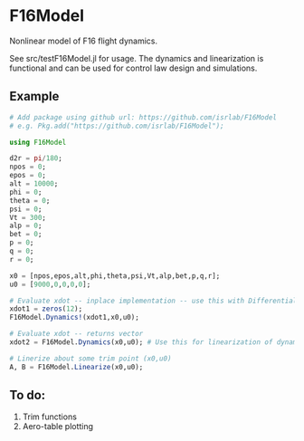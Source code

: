 # F16Model
Nonlinear model of F16 flight dynamics.

See src/testF16Model.jl for usage. 
The dynamics and linearization is functional and can be used for control law design and simulations. 

## Example

``` julia
# Add package using github url: https://github.com/isrlab/F16Model
# e.g. Pkg.add("https://github.com/isrlab/F16Model");

using F16Model

d2r = pi/180;
npos = 0;
epos = 0;
alt = 10000;
phi = 0;
theta = 0;
psi = 0;
Vt = 300;
alp = 0;
bet = 0;
p = 0;
q = 0;
r = 0;

x0 = [npos,epos,alt,phi,theta,psi,Vt,alp,bet,p,q,r];
u0 = [9000,0,0,0,0];

# Evaluate xdot -- inplace implementation -- use this with DifferentialEquations package.
xdot1 = zeros(12);
F16Model.Dynamics!(xdot1,x0,u0);

# Evaluate xdot -- returns vector
xdot2 = F16Model.Dynamics(x0,u0); # Use this for linearization of dynamics, etc.

# Linerize about some trim point (x0,u0)
A, B = F16Model.Linearize(x0,u0);
```

## To do:
1. Trim functions
2. Aero-table plotting


